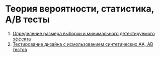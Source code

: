 # Теория вероятности, статистика, A/B тесты
1. [Определение размера выборки и минимального детектируемого эффекта](https://github.com/ShashlovAI/stat/blob/main/sample_size_and_MDE.ipynb)
2. [Тестирование дизайна с исмользованием синтетических AA, AB тестов](https://github.com/ShashlovAI/stat/blob/main/design_testing.ipynb)
